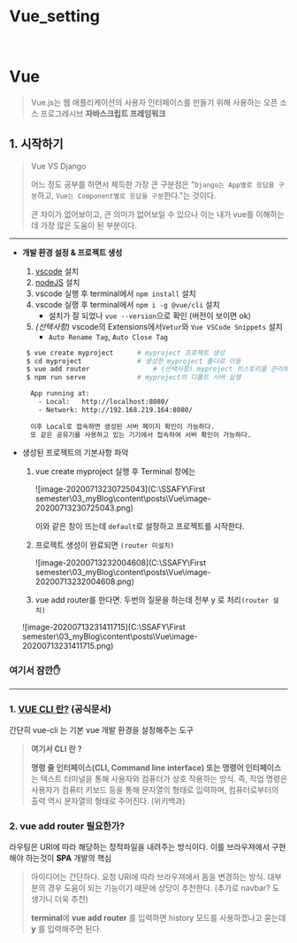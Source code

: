 # Vue_setting


​	

# Vue

>Vue.js는 웹 애플리케이션의 사용자 인터페이스를 만들기 위해 사용하는 오픈 소스 프로그레시브 **자바스크립트 프레임워크**



## 1. 시작하기

> Vue VS Django
>
> 어느 정도 공부를 하면서 체득한 가장 큰 구분점은 "`Django는 App별로 응답을 구분`하고, `Vue는 Component별로 응답을 구분`한다."는 것이다.
>
> 큰 차이가 없어보이고, 큰 의미가 없어보일 수 있으나 이는 내가 vue를 이해하는데 가장 많은 도움이 된 부분이다.

---

- **개발 환경 설정 & 프로젝트 생성**

  1. [vscode](https://code.visualstudio.com/) 설치
  2. [nodeJS](https://nodejs.org/ko/) 설치 
  3. vscode 실행 후 terminal에서 `npm install` 설치
  4. vscode 실행 후 terminal에서 `npm i -g @vue/cli` 설치
     - 설치가 잘 되었나 `vue --version`으로 확인 (버전이 보이면 ok)
  5. _(선택사항)_ vscode의 Extensions에서`Vetur`와 `Vue VSCode Snippets` 설치
     - `Auto Rename Tag`, `Auto Close Tag`

   ```bash
    $ vue create myproject		# myproject 프로젝트 생성
    $ cd myproject				# 생성한 myproject 폴더로 이동
    $ vue add router				# (선택사항) myproject 히스토리를 관리해줄 router기능 설치
    $ npm run serve				# myproject의 디폴트 서버 실행
   ```

  ```bash
    App running at:
      - Local:   http://localhost:8080/
      - Network: http://192.168.219.164:8080/
    
    이후 Local로 접속하면 생성된 서버 페이지 확인이 가능하다.
    또 같은 공유기를 사용하고 있는 기기에서 접속하여 서버 확인이 가능하다.
  ```

  

- 생성된 프로젝트의 기본사항 파악

  1. vue create myproject 실행 후 Terminal 창에는

     ![image-20200713230725043](C:\SSAFY\First semester\03_myBlog\content\posts\Vue\image-20200713230725043.png)

     이와 같은 창이 뜨는데 `default`로 설정하고 프로젝트를 시작한다.

     

  2. 프로젝트 생성이 완료되면 `(router 미설치)`

     ![image-20200713232004608](C:\SSAFY\First semester\03_myBlog\content\posts\Vue\image-20200713232004608.png)

  

  3. vue add router를 한다면. 두번의 질문을 하는데 전부 y 로 처리`(router 설치)`

  ![image-20200713231411715](C:\SSAFY\First semester\03_myBlog\content\posts\Vue\image-20200713231411715.png)




### 여기서 잠깐✋ 

---

### 1. [VUE CLI 란?](https://simplevue.gitbook.io/intro/01.-vue-cli) (공식문서)

간단히 vue-cli 는 기본 vue 개발 환경을 설정해주는 도구

> **여기서 CLI 란 ?**
>
> **명령 줄 인터페이스(CLI, Command line interface) 또는 명령어 인터페이스**는 텍스트 터미널을 통해 사용자와 컴퓨터가 상호 작용하는 방식. 즉, 작업 명령은 사용자가 컴퓨터 키보드 등을 통해 문자열의 형태로 입력하며, 컴퓨터로부터의 출력 역시 문자열의 형태로 주어진다. (위키백과)



### 2.  vue add router 필요한가?

라우팅은 URI에 따라 해당하는 정적파일을 내려주는 방식이다. 이를 브라우져에서 구현해야 하는것이 **SPA** 개발의 핵심

>아이디어는 간단하다. 요청 URI에 따라 브라우져에서 돔을 변경하는 방식. 대부분의 경우 도움이 되는 기능이기 때문에 상당이 추천한다. (추가로 navbar? 도 생기니 더욱 추천)
>
>**terminal**에 **vue add router** 를 입력하면 history 모드를 사용하겠나고 묻는데  **y** 를 입력해주면 된다. 


